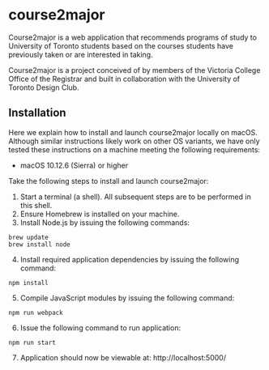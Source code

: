 # course2major
Course2major is a web application that recommends programs of study to University of Toronto students based on the courses students have previously taken or are interested in taking.  

Course2major is a project conceived of by members of the Victoria College Office of the Registrar and built in collaboration with the University of Toronto Design Club.

## Installation
Here we explain how to install and launch course2major locally on macOS. Although similar instructions likely work on other OS variants, we have only tested these instructions on a machine meeting the following requirements:

- macOS 10.12.6 (Sierra) or higher

Take the following steps to install and launch course2major:
1. Start a terminal (a shell). All subsequent steps are to be performed in this shell.
2. Ensure Homebrew is installed on your machine.
3. Install Node.js by issuing the following commands:
```
brew update
brew install node
```
4. Install required application dependencies by issuing the following command:
```
npm install
```
5. Compile JavaScript modules by issuing the following command:
```
npm run webpack
```
6. Issue the following command to run application:
```
npm run start
```
7. Application should now be viewable at: http://localhost:5000/
